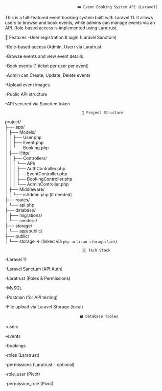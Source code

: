 <!-- <p align="center"><a href="https://laravel.com" target="_blank"><img src="https://raw.githubusercontent.com/laravel/art/master/logo-lockup/5%20SVG/2%20CMYK/1%20Full%20Color/laravel-logolockup-cmyk-red.svg" width="400" alt="Laravel Logo"></a></p>

<p align="center">
<a href="https://github.com/laravel/framework/actions"><img src="https://github.com/laravel/framework/workflows/tests/badge.svg" alt="Build Status"></a>
<a href="https://packagist.org/packages/laravel/framework"><img src="https://img.shields.io/packagist/dt/laravel/framework" alt="Total Downloads"></a>
<a href="https://packagist.org/packages/laravel/framework"><img src="https://img.shields.io/packagist/v/laravel/framework" alt="Latest Stable Version"></a>
<a href="https://packagist.org/packages/laravel/framework"><img src="https://img.shields.io/packagist/l/laravel/framework" alt="License"></a>
</p>

## About Laravel

Laravel is a web application framework with expressive, elegant syntax. We believe development must be an enjoyable and creative experience to be truly fulfilling. Laravel takes the pain out of development by easing common tasks used in many web projects, such as:

- [Simple, fast routing engine](https://laravel.com/docs/routing).
- [Powerful dependency injection container](https://laravel.com/docs/container).
- Multiple back-ends for [session](https://laravel.com/docs/session) and [cache](https://laravel.com/docs/cache) storage.
- Expressive, intuitive [database ORM](https://laravel.com/docs/eloquent).
- Database agnostic [schema migrations](https://laravel.com/docs/migrations).
- [Robust background job processing](https://laravel.com/docs/queues).
- [Real-time event broadcasting](https://laravel.com/docs/broadcasting).

Laravel is accessible, powerful, and provides tools required for large, robust applications.

## Learning Laravel

Laravel has the most extensive and thorough [documentation](https://laravel.com/docs) and video tutorial library of all modern web application frameworks, making it a breeze to get started with the framework.

You may also try the [Laravel Bootcamp](https://bootcamp.laravel.com), where you will be guided through building a modern Laravel application from scratch.

If you don't feel like reading, [Laracasts](https://laracasts.com) can help. Laracasts contains thousands of video tutorials on a range of topics including Laravel, modern PHP, unit testing, and JavaScript. Boost your skills by digging into our comprehensive video library.

## Laravel Sponsors

We would like to extend our thanks to the following sponsors for funding Laravel development. If you are interested in becoming a sponsor, please visit the [Laravel Partners program](https://partners.laravel.com).

### Premium Partners

- **[Vehikl](https://vehikl.com)**
- **[Tighten Co.](https://tighten.co)**
- **[Kirschbaum Development Group](https://kirschbaumdevelopment.com)**
- **[64 Robots](https://64robots.com)**
- **[Curotec](https://www.curotec.com/services/technologies/laravel)**
- **[DevSquad](https://devsquad.com/hire-laravel-developers)**
- **[Redberry](https://redberry.international/laravel-development)**
- **[Active Logic](https://activelogic.com)**

## Contributing

Thank you for considering contributing to the Laravel framework! The contribution guide can be found in the [Laravel documentation](https://laravel.com/docs/contributions).

## Code of Conduct

In order to ensure that the Laravel community is welcoming to all, please review and abide by the [Code of Conduct](https://laravel.com/docs/contributions#code-of-conduct).

## Security Vulnerabilities

If you discover a security vulnerability within Laravel, please send an e-mail to Taylor Otwell via [taylor@laravel.com](mailto:taylor@laravel.com). All security vulnerabilities will be promptly addressed.

## License

The Laravel framework is open-sourced software licensed under the [MIT license](https://opensource.org/licenses/MIT). -->


                                     🎟️ Event Booking System API (Laravel)
This is a full-featured event booking system built with Laravel 11. It allows users to browse and book events, while admins can manage events via an API. Role-based access is implemented using Laratrust.


🚀 Features
-User registration & login (Laravel Sanctum)

-Role-based access (Admin, User) via Laratrust

-Browse events and view event details

-Book events (1 ticket per user per event)

-Admin can Create, Update, Delete events

-Upload event images

-Public API structure

-API secured via Sanctum token


                                       🧱 Project Structure



project/                                                                                                              
├── app/   
│   ├── Models/   
│   │   ├── User.php   
│   │   ├── Event.php    
│   │   └── Booking.php   
│   ├── Http/    
│   │   ├── Controllers/   
│   │   │   └── API/                        
│   │   │       ├── AuthController.php                            
│   │   │       ├── EventController.php                                          
│   │   │       ├── BookingController.php                               
│   │   │       └── AdminController.php                                            
│   ├── Middleware/                                            
│   │   └── isAdmin.php (if needed)                                        
├── routes/                                
│   └── api.php                               
├── database/                                    
│   ├── migrations/                                             
│   └── seeders/                                                  
├── storage/                                                            
│   └── app/public/                                                   
├── public/                                                      
│   └── storage → (linked via `php artisan storage:link`)                                   


                                       🧑‍💻 Tech Stack
-Laravel 11

-Laravel Sanctum (API Auth)

-Laratrust (Roles & Permissions)

-MySQL 

-Postman (for API testing)

-File upload via Laravel Storage (local)

                                      🗃️ Database Tables
-users

-events

-bookings

-roles (Laratrust)

-permissions (Laratrust - optional)

-role_user (Pivot)

-permission_role (Pivot)
